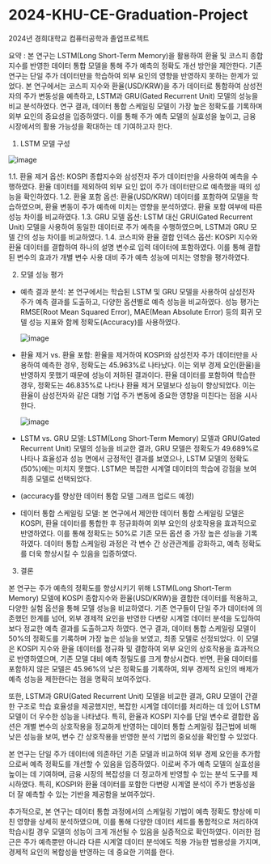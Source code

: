 # 2024-KHU-CE-Graduation-Project
2024년 경희대학교 컴퓨터공학과 졸업프로젝트

요약 : 본 연구는 LSTM(Long Short-Term Memory)을 활용하여 환율 및 코스피 종합지수를 반영한 데이터 통합 모델을 통해 주가 예측의 정확도 개선 방안을 제안한다. 기존 연구는 단일 주가 데이터만을 학습하여 외부 요인의 영향을 반영하지 못하는 한계가 있었다. 본 연구에서는 코스피 지수와 환율(USD/KRW)을 추가 데이터로 통합하여 삼성전자의 주가 변동성을 예측하고, LSTM과 GRU(Gated Recurrent Unit) 모델의 성능을 비교 분석하였다. 연구 결과, 데이터 통합 스케일링 모델이 가장 높은 정확도를 기록하며 외부 요인의 중요성을 입증하였다. 이를 통해 주가 예측 모델의 실효성을 높이고, 금융 시장에서의 활용 가능성을 확대하는 데 기여하고자 한다.

1. LSTM 모델 구성

![image](https://github.com/user-attachments/assets/a892e2da-776a-4c2e-8290-d27477ad9125)

1.1. 환율 제거 옵션: KOSPI 종합지수와 삼성전자 주가 데이터만을 사용하여 예측을 수행하였다. 환율 데이터를 제외하여 외부 요인 없이 주가 데이터만으로 예측했을 때의 성능을 확인하였다.
1.2. 환율 포함 옵션: 환율(USD/KRW) 데이터를 포함하여 모델을 학습하였으며, 환율 변동이 주가 예측에 미치는 영향을 분석하였다. 환율 포함 여부에 따른 성능 차이를 비교하였다.
1.3. GRU 모델 옵션: LSTM 대신 GRU(Gated Recurrent Unit) 모델을 사용하여 동일한 데이터로 주가 예측을 수행하였으며, LSTM과 GRU 모델 간의 성능 차이를 비교하였다.
1.4. 코스피와 환율 결합 인덱스 옵션: KOSPI 지수와 환율 데이터를 결합하여 하나의 설명 변수로 입력 데이터에 포함하였다. 이를 통해 결합된 변수의 효과가 개별 변수 사용 대비 주가 예측 성능에 미치는 영향을 평가하였다.

2. 모델 성능 평가
- 예측 결과 분석: 본 연구에서는 학습된 LSTM 및 GRU 모델을 사용하여 삼성전자 주가 예측 결과를 도출하고, 다양한 옵션별로 예측 성능을 비교하였다. 성능 평가는 RMSE(Root Mean Squared Error), MAE(Mean Absolute Error) 등의 회귀 모델 성능 지표와 함께 정확도(Accuracy)를 사용하였다.

   ![image](https://github.com/user-attachments/assets/2995a91d-3dec-406f-9d2a-1c11a98f8310)
- 환율 제거 vs. 환율 포함: 환율을 제거하여 KOSPI와 삼성전자 주가 데이터만을 사용하여 예측한 경우, 정확도는 45.963%로 나타났다. 이는 외부 경제 요인(환율)을 반영하지 못했기 때문에 성능이 저하된 결과이다. 환율 데이터를 포함하여 학습한 경우, 정확도는 46.835%로 나타나 환율 제거 모델보다 성능이 향상되었다. 이는 환율이 삼성전자와 같은 대형 기업 주가 변동에 중요한 영향을 미친다는 점을 시사한다.

   ![image](https://github.com/user-attachments/assets/5f7fad2e-5912-4ae5-a053-26781f7d5014)
- LSTM vs. GRU 모델: LSTM(Long Short-Term Memory) 모델과 GRU(Gated Recurrent Unit) 모델의 성능을 비교한 결과, GRU 모델은 정확도가 49.689%로 나타나 효율성과 성능 면에서 긍정적인 결과를 보였으나, LSTM 모델의 정확도(50%)에는 미치지 못했다. LSTM은 복잡한 시계열 데이터의 학습에 강점을 보여 최종 모델로 선택되었다.

- (accuracy를 향상한 데이터 통합 모델 그래프 업로드 예정)
- 데이터 통합 스케일링 모델: 본 연구에서 제안한 데이터 통합 스케일링 모델은 KOSPI, 환율 데이터를 통합한 후 정규화하여 외부 요인의 상호작용을 효과적으로 반영하였다. 이를 통해 정확도는 50%로 기존 모든 옵션 중 가장 높은 성능을 기록하였다. 데이터 통합 스케일링 과정은 각 변수 간 상관관계를 강화하고, 예측 정확도를 더욱 향상시킬 수 있음을 입증하였다.

3. 결론

 본 연구는 주가 예측의 정확도를 향상시키기 위해 LSTM(Long Short-Term Memory) 모델에 KOSPI 종합지수와 환율(USD/KRW)을 결합한 데이터를 적용하고, 다양한 실험 옵션을 통해 모델 성능을 비교하였다. 기존 연구들이 단일 주가 데이터에 의존했던 한계를 넘어, 외부 경제적 요인을 반영한 다변량 시계열 데이터 분석을 도입하여 보다 정교한 예측 결과를 도출하고자 하였다.
 연구 결과, 데이터 통합 스케일링 모델이 50%의 정확도를 기록하며 가장 높은 성능을 보였고, 최종 모델로 선정되었다. 이 모델은 KOSPI 지수와 환율 데이터를 정규화 및 결합하여 외부 요인의 상호작용을 효과적으로 반영하였으며, 기존 모델 대비 예측 정밀도를 크게 향상시켰다. 반면, 환율 데이터를 포함하지 않은 모델은 45.96%의 낮은 정확도를 기록하여, 외부 경제적 요인의 배제가 예측 성능을 제한한다는 점을 명확히 보여주었다.

 또한, LSTM과 GRU(Gated Recurrent Unit) 모델을 비교한 결과, GRU 모델이 간결한 구조로 학습 효율성을 제공했지만, 복잡한 시계열 데이터를 처리하는 데 있어 LSTM 모델이 더 우수한 성능을 나타냈다. 특히, 환율과 KOSPI 지수를 단일 변수로 결합한 옵션은 개별 변수의 상호작용을 정교하게 반영하는 데이터 통합 스케일링 접근법에 비해 낮은 성능을 보여, 변수 간 상호작용을 반영한 분석 기법의 중요성을 확인할 수 있었다.

 본 연구는 단일 주가 데이터에 의존하던 기존 모델과 비교하여 외부 경제 요인을 추가함으로써 예측 정확도를 개선할 수 있음을 입증하였다. 이로써 주가 예측 모델의 실효성을 높이는 데 기여하며, 금융 시장의 복잡성을 더 정교하게 반영할 수 있는 분석 도구를 제시하였다. 특히, KOSPI와 환율 데이터를 포함한 다변량 시계열 분석이 주가 변동성을 더 잘 예측할 수 있는 기반을 제공함을 보여주었다.

 추가적으로, 본 연구는 데이터 통합 과정에서의 스케일링 기법이 예측 정확도 향상에 미친 영향을 상세히 분석하였으며, 이를 통해 다양한 데이터 세트를 통합적으로 처리하여 학습시킬 경우 모델의 성능이 크게 개선될 수 있음을 실증적으로 확인하였다. 이러한 접근은 주가 예측뿐만 아니라 다른 시계열 데이터 분석에도 적용 가능한 범용성을 가지며, 경제적 요인의 복합성을 반영하는 데 중요한 기여를 한다.
